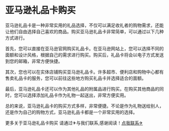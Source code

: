 # 亚马逊礼品卡购买

亚马逊礼品卡是一种非常实用的礼品选择，不仅可以满足收礼者的购物需求，还能让他们自由选择自己喜欢的商品。购买亚马逊礼品卡非常简单，可以通过以下几种方式进行。

首先，您可以直接在亚马逊官网购买礼品卡。在亚马逊网站上，您可以选择不同的面额和设计风格，根据自己的需求进行购买。购买后，礼品卡将会以电子方式发送到您的邮箱，非常方便快捷。

其次，您也可以在实体店铺购买亚马逊礼品卡。许多超市、便利店和购物中心都有售卖礼品卡的服务，您可以前往这些地方购买礼品卡并选择适合的面额。

最后，亚马逊礼品卡还可以作为其他礼品的附属品进行购买。在购买其他商品的同时，您可以选择添加礼品卡作为礼物一起送出，非常方便实用。

总的来说，亚马逊礼品卡的购买方式多样，非常便捷。不论是作为礼物送给别人，还是作为自己的购物方式，亚马逊礼品卡都是一个非常实用的选择。

更多关于亚马逊礼品卡购买 请通过✈与我们联系,感谢阅读！[点我联系✈](https://home.G208.com)